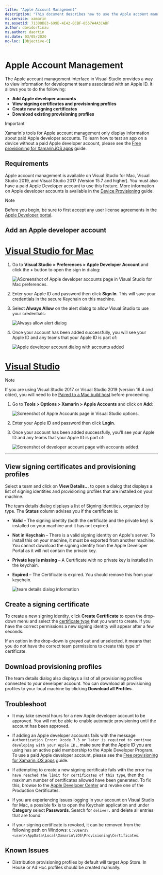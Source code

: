 ```yaml
---
title: "Apple Account Management"
description: "This document describes how to use the Apple account management features in Visual Studio for Mac and Visual Studio 2019."
ms.service: xamarin
ms.assetid: 71388B83-699B-4E42-8CBF-8557A4A3CABF
author: davidortinau
ms.author: daortin
ms.date: 03/05/2020
no-loc: [Objective-C]
---
```


# Apple Account Management

The Apple account management interface in Visual Studio provides a way to view information for development teams associated with an Apple ID. It allows you to do the following:

- **Add Apple developer accounts**
- **View signing certificates and provisioning profiles**
- **Create new signing certificates**
- **Download existing provisioning profiles**

> [!IMPORTANT]
> Xamarin's tools for Apple account management only display information
> about paid Apple developer accounts. To learn how to test an app on a
> device without a paid Apple developer account, please see the
> [Free provisioning for Xamarin.iOS apps](~/ios/get-started/installation/device-provisioning/free-provisioning.md) guide.

## Requirements

Apple account management is available on Visual Studio for Mac, Visual Studio 2019, and Visual Studio 2017 (Version 15.7 and higher). You must also have a paid Apple Developer account to use this feature. More information on Apple developer accounts is available in the [Device Provisioning](~/ios/get-started/installation/device-provisioning/index.md) guide.

> [!NOTE]
> Before you begin, be sure to first accept any user license agreements in the [Apple Developer portal](https://developer.apple.com/account/).

## Add an Apple developer account

# [Visual Studio for Mac](#tab/macos)

1. Go to **Visual Studio > Preferences > Apple Developer Account** and click the **+** button to open the sign in dialog:

    ![AScreenshot of Apple developer accounts page in Visual Studio for Mac preferences.](apple-account-management-images/add-account-vsm.png)

2. Enter your Apple ID and password then click **Sign In**. This will save your credentials in the secure Keychain on this machine.

3. Select **Always Allow** on the alert dialog to allow Visual Studio to use your credentials:

    ![Always allow alert dialog](apple-account-management-images/image4.png)

4. Once your account has been added successfully, you will see your Apple ID and any teams that your Apple ID is part of:

    ![Apple developer account dialog with accounts added](apple-account-management-images/image5.png)

# [Visual Studio](#tab/windows)

> [!NOTE]
> If you are using Visual Studio 2017 or Visual Studio 2019 (version 16.4 and older), you will need to be [Paired to a Mac build host](~/ios/get-started/installation/windows/connecting-to-mac/index.md) before proceeding.

1. Go to **Tools > Options > Xamarin > Apple Accounts** and click on **Add**:

    ![Screenshot of Apple Accounts page in Visual Studio options.](apple-account-management-images/add-account-vsw.png)

2. Enter your Apple ID and password then click **Login**.

3. Once your account has been added successfully, you'll see your Apple ID and any teams that your Apple ID is part of:

    ![Screenshot of developer account page with accounts added.](apple-account-management-images/accounts-vsw.png)

-----

## View signing certificates and provisioning profiles

Select a team and click on **View Details…** to open a dialog that displays a list of signing identities and provisioning profiles that are installed on your machine.

The team details dialog displays a list of Signing Identities, organized by type. The **Status** column advises you if the certificate is:

- **Valid** – The signing identity (both the certificate and the private key) is installed on your machine and it has not expired.

- **Not in Keychain** – There is a valid signing identity on Apple's server. To install this on your machine, it must be exported from another machine. You cannot download the signing identity from the Apple Developer Portal as it will not contain the private key.

- **Private key is missing** – A Certificate with no private key is installed in the keychain.

- **Expired** – The Certificate is expired. You should remove this from your keychain.

  ![team details dialog information](apple-account-management-images/image7.png)

## Create a signing certificate

To create a new signing identity, click **Create Certificate** to open the drop-down menu and select the [certificate type](https://help.apple.com/xcode/mac/current/#/dev80c6204ec) that you want to create. If you have the correct permissions a new signing identity will appear after a few seconds.

If an option in the drop-down is greyed out and unselected, it means that you do not have the correct team permissions to create this type of certificate.

## Download provisioning profiles

The team details dialog also displays a list of all provisioning profiles connected to your developer account. You can download all provisioning profiles to your local machine by clicking **Download all Profiles**.


## Troubleshoot

- It may take several hours for a new Apple developer account to be approved. You will not be able to enable automatic provisioning until the account has been approved.

- If adding an Apple developer accounts fails with the message `Authentication Error: Xcode 7.3 or later is required to continue developing with your Apple ID.`, make sure that the Apple ID you are using has an active paid membership to the Apple Developer Program. To use a paid Apple developer account, please see the [Free provisioning for Xamarin.iOS apps](~/ios/get-started/installation/device-provisioning/free-provisioning.md) guide.

- If attempting to create a new signing certificate fails with the error `You have reached the limit for certificates of this type`, then the maximum number of certificates allowed have been generated. To fix this, browse to the [Apple Developer Center](https://developer.apple.com/account/ios/certificate/distribution) and revoke one of the Production Certificates.

- If you are experiencing issues logging in your account on Visual Studio for Mac, a possible fix is to open the Keychain application and under **Category** select **Passwords**. Search for `deliver.` and delete all entries that are found.

- If your signing certificate is revoked, it can be removed from the following path on Windows: `C:\Users\<user>\AppData\Local\Xamarin\iOS\Provisioning\Certificates`.

## Known Issues

- Distribution provisioning profiles by default will target App Store. In House or Ad Hoc profiles should be created manually.
